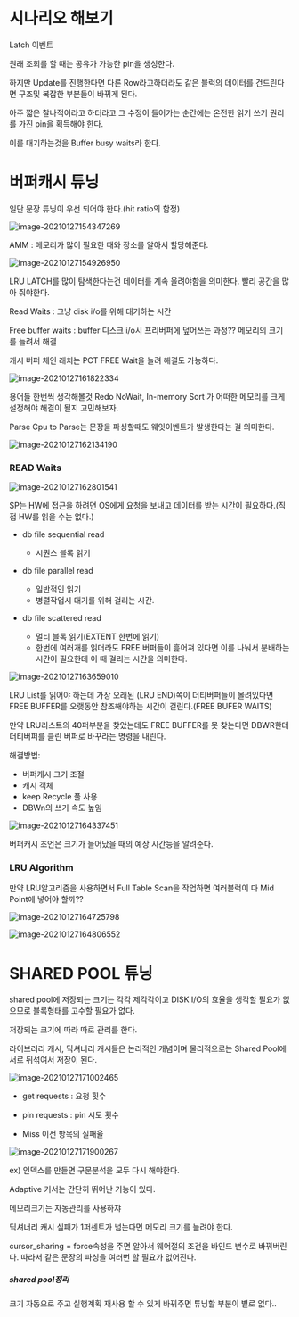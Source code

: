 # 시나리오 해보기

Latch 이벤트

원래 조회를 할 때는 공유가 가능한 pin을 생성한다.

하지만 Update를 진행한다면 다른 Row라고하더라도 같은 블럭의 데이터를 건드린다면 구조및 복잡한 부분들이 바뀌게 된다.

아주 짧은 찰나적이라고 하더라고 그 수정이 들어가는 순간에는 온전한 읽기 쓰기 권리를 가진 pin을 획득해야 한다.

이를 대기하는것을 Buffer busy waits라 한다.



# 버퍼캐시 튜닝

일단 문장 튜닝이 우선 되어야 한다.(hit ratio의 함정)



![image-20210127154347269](20210127.assets/image-20210127154347269.png)

AMM : 메모리가 많이 필요한 때와 장소를 알아서 할당해준다.

![image-20210127154926950](20210127.assets/image-20210127154926950.png)

LRU LATCH를 많이 탐색한다는건 데이터를 계속 올려야함을 의미한다. 빨리 공간을 많아 줘야한다.

Read Waits :  그냥 disk i/o를 위해 대기하는 시간

Free buffer waits : buffer 디스크 i/o시 프리버퍼에 덮어쓰는 과정?? 메모리의 크기를 늘려서 해결



캐시 버퍼 체인 래치는 PCT FREE Wait을 늘려 해결도 가능하다.



![image-20210127161822334](20210127.assets/image-20210127161822334.png)

용어들 한번씩 생각해볼것 Redo NoWait, In-memory Sort 가 어떠한 메모리를 크게 설정해야 해결이 될지 고민해보자.

Parse Cpu to Parse는 문장을 파싱할때도 웨잇이벤트가 발생한다는 걸 의미한다.



![image-20210127162134190](20210127.assets/image-20210127162134190.png)





### READ Waits

![image-20210127162801541](20210127.assets/image-20210127162801541.png)

SP는 HW에 접근을 하려면 OS에게 요청을 보내고 데이터를 받는 시간이 필요하다.(직접 HW를 읽을 수는 없다.)

- db file sequential read 
  - 시퀀스 블록 읽기

- db file parallel read 
  - 일반적인 읽기
  - 병렬작업시 대기를 위해 걸리는 시간.

- db file scattered read
  - 멀티 블록 읽기(EXTENT 한번에 읽기)
  - 한번에 여러개를 읽더라도 FREE 버퍼들이 흝어져 있다면 이를 나눠서 분배하는 시간이 필요한데 이 때 걸리는 시간을 의미한다.



![image-20210127163659010](20210127.assets/image-20210127163659010.png)

LRU List를 읽어야 하는데 가장 오래된 (LRU END)쪽이 더티버퍼들이 몰려있다면 FREE BUFFER를 오랫동안 참조해야하는 시간이 걸린다.(FREE BUFER WAITS)

만약 LRU리스트의 40퍼부분을 찾았는데도 FREE BUFFER를 못 찾는다면 DBWR한테 더티버퍼를 클린 버퍼로 바꾸라는 명령을 내린다.

해결방법: 

- 버퍼캐시 크기 조절
- 캐시 객체
- keep Recycle 풀 사용
- DBWn의 쓰기 속도 높임



![image-20210127164337451](20210127.assets/image-20210127164337451.png)

버퍼캐시 조언은 크기가 늘어났을 때의 예상 시간등을 알려준다.



### LRU Algorithm

만약 LRU알고리즘을 사용하면서 Full Table Scan을 작업하면 여러블럭이 다 Mid Point에 넣어야 할까??

![image-20210127164725798](20210127.assets/image-20210127164725798.png)

![image-20210127164806552](20210127.assets/image-20210127164806552.png)





# SHARED POOL 튜닝

shared pool에 저장되는 크기는 각각 제각각이고 DISK I/O의 효율을 생각할 필요가 없으므로 블록형태를 고수할 필요가 없다.

저장되는 크기에 따라 따로 관리를 한다.

라이브러리 캐시, 딕셔너리 캐시들은 논리적인 개념이며 물리적으로는 Shared Pool에 서로 뒤섞여서 저장이 된다.

![image-20210127171002465](20210127.assets/image-20210127171002465.png)

- get requests : 요청 횟수

- pin requests : pin 시도 횟수
- Miss 이전 항목의 실패율

![image-20210127171900267](20210127.assets/image-20210127171900267.png)

ex) 인덱스를 만들면 구문분석을 모두 다시 해야한다.



Adaptive 커서는 간단히 뛰어난 기능이 있다.

메모리크기는 자동관리를 사용하쟈

딕셔너리 캐시 실패가 1퍼센트가 넘는다면 메모리 크기를 늘려야 한다.



cursor_sharing = force속성을 주면 알아서 웨어절의 조건을 바인드 변수로 바꿔버린다. 따라서 같은 문장의 파싱을 여러번 할 필요가 없어진다.





##### shared pool정리

크기 자동으로 주고 실행계획 재사용 할 수 있게 바꿔주면 튜닝할 부분이 별로 없다..